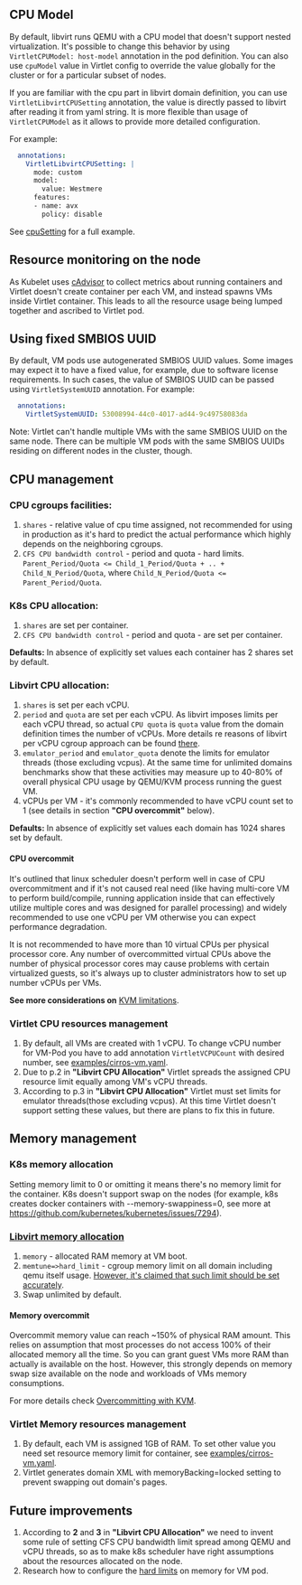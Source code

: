 ## CPU Model
By default, libvirt runs QEMU with a CPU model that doesn't support nested
virtualization.  It's possible to change this behavior by using
`VirtletCPUModel: host-model` annotation in the pod definition.
You can also use `cpuModel` value in Virtlet config to override the value
globally for the cluster or for a particular subset of nodes.

If you are familiar with the cpu part in libvirt domain definition, you can
use `VirtletLibvirtCPUSetting` annotation, the value is directly passed to
libvirt after reading it from yaml string.  It is more flexible than usage of
`VirtletCPUModel` as it allows to provide more detailed configuration.

For example:
```yaml
  annotations:
    VirtletLibvirtCPUSetting: |
      mode: custom
      model:
        value: Westmere
      features:
      - name: avx
        policy: disable
```

See [cpuSetting](https://github.com/Mirantis/virtlet/blob/master/examples/ubuntu-vm-with-libvirt-cpusetting.yaml) for a full example.

## Resource monitoring on the node
As Kubelet uses [cAdvisor](https://github.com/google/cadvisor) to collect
metrics about running containers and Virtlet doesn't create container per each
VM, and instead spawns VMs inside Virtlet container.  This leads to all the
resource usage being lumped together and ascribed to Virtlet pod.

## Using fixed SMBIOS UUID
By default, VM pods use autogenerated SMBIOS UUID values. Some images may expect it to have a fixed value,
for example, due to software license requirements. In such cases, the value of SMBIOS UUID can be passed
using `VirtletSystemUUID` annotation.
For example:
```yaml
  annotations:
    VirtletSystemUUID: 53008994-44c0-4017-ad44-9c49758083da
```
Note: Virtlet can't handle multiple VMs with the same SMBIOS UUID on the same node. There can be multiple
VM pods with the same SMBIOS UUIDs residing on different nodes in the cluster, though.

## CPU management
### CPU cgroups facilities:
1. `shares` - relative value of cpu time assigned, not recommended for using
   in production as it's hard to predict the actual performance which highly
   depends on the neighboring cgroups.
1. `CFS CPU bandwidth control` - period and quota - hard limits.
   `Parent_Period/Quota <= Child_1_Period/Quota + .. + Child_N_Period/Quota`,
    where `Child_N_Period/Quota <= Parent_Period/Quota`.

### K8s CPU allocation:
1. `shares` are set per container.
1. `CFS CPU bandwidth control` - period and quota - are set per container.

**Defaults:** In absence of explicitly set values each container has 2 shares
set by default.

### Libvirt CPU allocation:
1. `shares` is set per each vCPU.
1. `period` and `quota` are set per each vCPU.  As libvirt imposes limits per
   each vCPU thread, so actual `CPU quota` is `quota` value from the domain
   definition times the number of vCPUs.  More details re reasons of libvirt
   per vCPU cgroup approach can be found
   [there](https://www.redhat.com/archives/libvir-list/2015-June/msg00923.html).
1. `emulator_period` and `emulator_quota` denote the limits for emulator
   threads (those excluding vcpus).  At the same time for unlimited domains
   benchmarks show that these activities may measure up to 40-80% of overall
   physical CPU usage by QEMU/KVM process running the guest VM.
1. vCPUs per VM - it's commonly recommended to have vCPU count set to
   1 (see details in section **"CPU overcommit"** below).

**Defaults:** In absence of explicitly set values each domain has 1024 shares
set by default.

#### CPU overcommit
It's outlined that linux scheduler doesn't perform well in case of CPU
overcommitment and if it's not caused real need (like having multi-core VM to
perform build/compile, running application inside that can effectively utilize
multiple cores and was designed for parallel processing) and widely
recommended to use one vCPU per VM otherwise you can expect performance
degradation.

It is not recommended to have more than 10 virtual CPUs per physical processor
core. Any number of overcommitted virtual CPUs above the number of physical
processor cores may cause problems with certain virtualized guests, so it's
always up to cluster administrators how to set up number vCPUs per VMs.

**See more considerations on** [KVM limitations](https://docs.fedoraproject.org/en-US/Fedora/13/html/Virtualization_Guide/sect-Virtualization-Virtualization_limitations-KVM_limitations.html).

### Virtlet CPU resources management
1. By default, all VMs are created with 1 vCPU.
   To change vCPU number for VM-Pod you have to add annotation
   `VirtletVCPUCount` with desired number, see [examples/cirros-vm.yaml](https://github.com/Mirantis/virtlet/blob/master/examples/cirros-vm.yaml).
2. Due to p.2 in **"Libvirt CPU Allocation"** Virtlet spreads the assigned CPU
   resource limit equally among VM's vCPU threads.
3. According to p.3 in **"Libvirt CPU Allocation"** Virtlet must set limits
   for emulator threads(those excluding vcpus). At this time Virtlet doesn't
   support setting these values, but there are plans to fix this in future.

## Memory management
### K8s memory allocation
Setting memory limit to 0 or omitting it means there's no memory limit for the
container.  K8s doesn't support swap on the nodes (for example, k8s creates
docker containers with --memory-swappiness=0, see more at https://github.com/kubernetes/kubernetes/issues/7294).

### [Libvirt memory allocation](http://libvirt.org/formatdomain.html#elementsMemoryAllocation)
1. `memory` - allocated RAM memory at VM boot.
1. `memtune=>hard_limit` - cgroup memory limit on all domain including qemu
   itself usage. [However, it's claimed that such limit should be set accurately](http://libvirt.org/formatdomain.html#elementsMemoryTuning).
1. Swap unlimited by default.

#### Memory overcommit
Overcommit memory value can reach ~150% of physical RAM amount.  This relies
on assumption that most processes do not access 100% of their allocated memory
all the time.  So you can grant guest VMs more RAM than actually is available
on the host.  However, this strongly depends on memory swap size available on
the node and workloads of VMs memory consumptions.

For more details check [Overcommitting with KVM](https://access.redhat.com/documentation/en-US/Red_Hat_Enterprise_Linux/6/html/Virtualization_Administration_Guide/chap-Virtualization-Tips_and_tricks-Overcommitting_with_KVM.html).

### Virtlet Memory resources management
1. By default, each VM is assigned 1GB of RAM.  To set other value you need
set resource memory limit for container, see [examples/cirros-vm.yaml](https://github.com/Mirantis/virtlet/blob/master/examples/cirros-vm.yaml).
1. Virtlet generates domain XML with memoryBacking=locked setting to prevent
   swapping out domain's pages.

## Future improvements
1. According to **2** and **3** in **"Libvirt CPU Allocation"** we need
   to invent some rule of setting CFS CPU bandwidth limit spread among QEMU
   and vCPU threads, so as to make k8s scheduler have right assumptions about
   the resources allocated on the node.
1. Research how to configure the
   [hard limits](http://libvirt.org/formatdomain.html#elementsMemoryTuning)
   on memory for VM pod.
